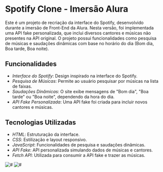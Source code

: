 # Spotify Clone - Imersão Alura

Este é um projeto de recriação da interface do Spotify, desenvolvido durante a imersão de Front-End da Alura. Nesta versão, foi implementada uma API fake personalizada, que inclui diversos cantores e músicas não presentes na API original. O projeto possui funcionalidades como pesquisa de músicas e saudações dinâmicas com base no horário do dia (Bom dia, Boa tarde, Boa noite).

## Funcionalidades

- *Interface do Spotify*: Design inspirado na interface do Spotify.
- *Pesquisa de Músicas*: Permite ao usuário pesquisar por músicas na lista de faixas.
- *Saudações Dinâmicas*: O site exibe mensagens de "Bom dia", "Boa tarde" ou "Boa noite", dependendo da hora do dia.
- *API Fake Personalizada*: Uma API fake foi criada para incluir novos cantores e músicas.

## Tecnologias Utilizadas

- *HTML*: Estruturação da interface.
- *CSS*: Estilização e layout responsivo.
- *JavaScript*: Funcionalidades de pesquisa e saudações dinâmicas.
- *API Fake*: API personalizada simulando dados de músicas e cantores.
- *Fetch API*: Utilizada para consumir a API fake e trazer as músicas.

<img src="./img_modificacao/modificacao_01.jpg" alt="#" style="max-width:100%; height: auto;">
<img src="./img_modificacao/modificacao_02.jpg" alt="#" style="max-width:100%; height: auto;">

